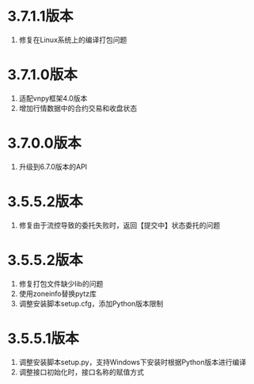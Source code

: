 # 3.7.1.1版本

1. 修复在Linux系统上的编译打包问题

# 3.7.1.0版本

1. 适配vnpy框架4.0版本
2. 增加行情数据中的合约交易和收盘状态

# 3.7.0.0版本

1. 升级到6.7.0版本的API

# 3.5.5.2版本

1. 修复由于流控导致的委托失败时，返回【提交中】状态委托的问题

# 3.5.5.2版本

1. 修复打包文件缺少lib的问题
2. 使用zoneinfo替换pytz库
3. 调整安装脚本setup.cfg，添加Python版本限制

# 3.5.5.1版本

1. 调整安装脚本setup.py，支持Windows下安装时根据Python版本进行编译
2. 调整接口初始化时，接口名称的赋值方式
